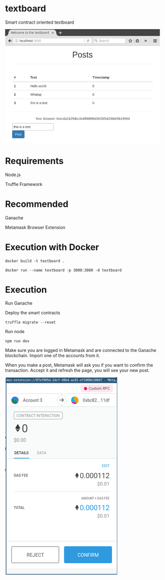 # textboard
Smart contract oriented textboard

![Alt text](screenshots/textboard1.png?raw=true)

# Requirements

Node.js

Truffle Framework

# Recommended

Ganache

Metamask Browser Extension

# Execution with Docker
~~~
docker build -t textboard .
~~~

~~~
docker run --name textboard -p 3000:3000 -d textboard
~~~


# Execution

Run Ganache

Deploy the smart contracts 

~~~
truffle migrate --reset
~~~

Run node
~~~
npm run dev
~~~

Make sure you are logged in Metamask and are connected to the Ganache blockchain. Import one of the accounts from it.

When you make a post, Metamask will ask you if you want to confirm the transaction. Accept it and refresh the page, you will see your new post.

![Alt text](screenshots/textboard2.png?raw=true)
